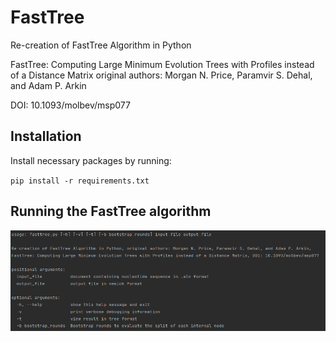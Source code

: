 # FastTree

Re-creation of FastTree Algorithm in Python

FastTree: Computing Large Minimum Evolution Trees with Profiles instead of a Distance Matrix
original authors: Morgan N. Price, Paramvir S. Dehal, and Adam P. Arkin

DOI: 10.1093/molbev/msp077


## Installation
Install necessary packages by running:

`pip install -r requirements.txt`

## Running the FastTree algorithm
![](argparse.png)